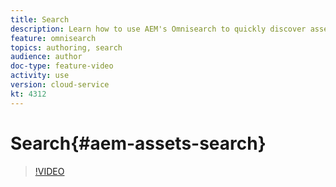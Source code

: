 ```yaml
---
title: Search
description: Learn how to use AEM's Omnisearch to quickly discover assets.
feature: omnisearch
topics: authoring, search
audience: author
doc-type: feature-video
activity: use
version: cloud-service
kt: 4312
---
```


# Search{#aem-assets-search}

>[!VIDEO](https://video.tv.adobe.com/v/32054/?quality=12&learn=on&hidetitle=true)
